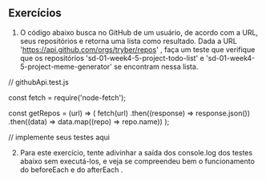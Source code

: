 ## Exercícios

1.  O código abaixo busca no GitHub de um usuário, de acordo com a URL, seus repositórios e retorna uma lista como resultado. Dada a URL 'https://api.github.com/orgs/tryber/repos' , faça um teste que verifique que os repositórios 'sd-01-week4-5-project-todo-list' e 'sd-01-week4-5-project-meme-generator' se encontram nessa lista.


// githubApi.test.js

const fetch = require('node-fetch');

const getRepos = (url) => (
  fetch(url)
    .then((response) => response.json())
    .then((data) => data.map((repo) => repo.name))
);

// implemente seus testes aqui


2. Para este exercício, tente adivinhar a saída dos console.log dos testes abaixo sem executá-los, e veja se compreendeu bem o funcionamento do beforeEach e do afterEach .


